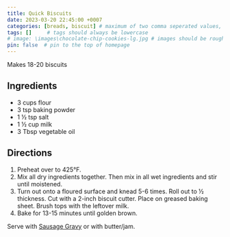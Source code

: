 ```yaml
---
title: Quick Biscuits
date: 2023-03-20 22:45:00 +0007 
categories: [breads, biscuit] # maximum of two comma seperated values, recipes are organized in folders based on the category
tags: []     # tags should always be lowercase
# image: \images\chocolate-chip-cookies-lg.jpg # images should be roughly 2:1 ratio
pin: false  # pin to the top of homepage
---
```


Makes 18-20 biscuits

## Ingredients

* 3 cups flour
* 3 tsp baking powder
* 1 &frac12; tsp salt
* 1 &frac12; cup milk
* 3 Tbsp vegetable oil


## Directions

1. Preheat over to 425&deg;F. 
2. Mix all dry ingredients together. Then mix in all wet ingredients and stir until moistened.
3. Turn out onto a floured surface and knead 5-6 times. Roll out to &frac12; thickness. Cut with a 2-inch biscuit cutter. Place on greased baking sheet. Brush tops with the leftover milk.
4. Bake for 13-15 minutes until golden brown.

Serve with [Sausage Gravy](/recipes/sausage-gravy/) or with butter/jam.


